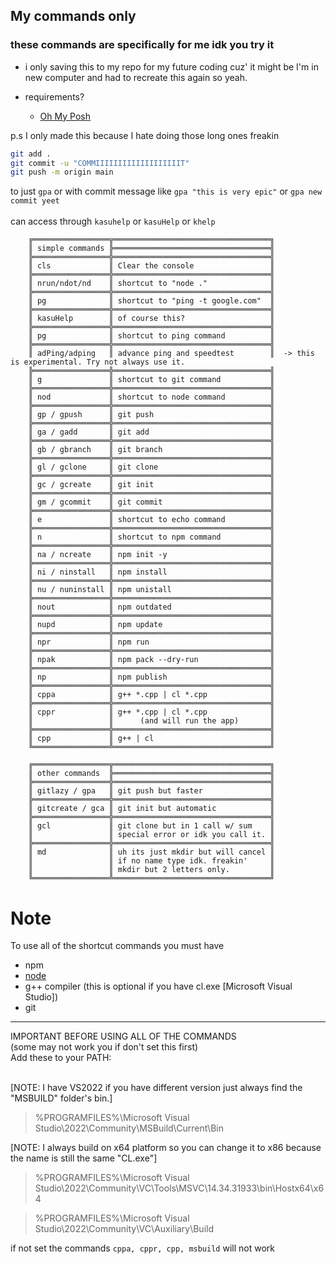 ## My commands only
### these commands are specifically for me idk you try it 

- i only saving this to my repo for my future coding
cuz' it might be I'm in new computer and had to recreate this
again so yeah. 

- requirements?
  - [Oh My Posh](https://ohmyposh.dev/)

p.s I only made this because I hate doing those long ones freakin
```bash
git add .
git commit -u "COMMIIIIIIIIIIIIIIIIIIIT"
git push -m origin main
```
to just ```gpa``` or with commit message like ```gpa "this is very epic"``` or ```gpa new commit yeet```
<br />
<br />
can access through ```kasuhelp``` or ```kasuHelp``` or ```khelp```

        ╔═════════════════╦═══════════════════════════════════╗     
        ║ simple commands ╠═══════════════════════════════════╣     
        ╠═════════════════╬═══════════════════════════════════╣     
        ║ cls             ║ Clear the console                 ║     
        ╠═════════════════╬═══════════════════════════════════╣     
        ║ nrun/ndot/nd    ║ shortcut to "node ."              ║   
        ╠═════════════════╬═══════════════════════════════════╣     
        ║ pg              ║ shortcut to "ping -t google.com"  ║   
        ╠═════════════════╬═══════════════════════════════════╣     
        ║ kasuHelp        ║ of course this?                   ║
        ╠═════════════════╬═══════════════════════════════════╣     
        ║ pg              ║ shortcut to ping command          ║      
        ╠═════════════════╬═══════════════════════════════════╣     
        ║ adPing/adping   ║ advance ping and speedtest        ║  -> this is experimental. Try not always use it.    
        ╠═════════════════╬═══════════════════════════════════╣     
        ║ g               ║ shortcut to git command           ║      
        ╠═════════════════╬═══════════════════════════════════╣     
        ║ nod             ║ shortcut to node command          ║      
        ╠═════════════════╬═══════════════════════════════════╣     
        ║ gp / gpush      ║ git push                          ║      
        ╠═════════════════╬═══════════════════════════════════╣     
        ║ ga / gadd       ║ git add                           ║      
        ╠═════════════════╬═══════════════════════════════════╣     
        ║ gb / gbranch    ║ git branch                        ║      
        ╠═════════════════╬═══════════════════════════════════╣     
        ║ gl / gclone     ║ git clone                         ║      
        ╠═════════════════╬═══════════════════════════════════╣     
        ║ gc / gcreate    ║ git init                          ║      
        ╠═════════════════╬═══════════════════════════════════╣     
        ║ gm / gcommit    ║ git commit                        ║      
        ╠═════════════════╬═══════════════════════════════════╣     
        ║ e               ║ shortcut to echo command          ║      
        ╠═════════════════╬═══════════════════════════════════╣     
        ║ n               ║ shortcut to npm command           ║      
        ╠═════════════════╬═══════════════════════════════════╣     
        ║ na / ncreate    ║ npm init -y                       ║      
        ╠═════════════════╬═══════════════════════════════════╣     
        ║ ni / ninstall   ║ npm install                       ║      
        ╠═════════════════╬═══════════════════════════════════╣     
        ║ nu / nuninstall ║ npm unistall                      ║      
        ╠═════════════════╬═══════════════════════════════════╣     
        ║ nout            ║ npm outdated                      ║      
        ╠═════════════════╬═══════════════════════════════════╣     
        ║ nupd            ║ npm update                        ║          
        ╠═════════════════╬═══════════════════════════════════╣     
        ║ npr             ║ npm run                           ║          
        ╠═════════════════╬═══════════════════════════════════╣     
        ║ npak            ║ npm pack --dry-run                ║      
        ╠═════════════════╬═══════════════════════════════════╣     
        ║ np              ║ npm publish                       ║      
        ╠═════════════════╬═══════════════════════════════════╣     
        ║ cppa            ║ g++ *.cpp | cl *.cpp              ║      
        ╠═════════════════╬═══════════════════════════════════╣     
        ║ cppr            ║ g++ *.cpp | cl *.cpp              ║
        ║                 ║      (and will run the app)       ║     
        ╠═════════════════╬═══════════════════════════════════╣     
        ║ cpp             ║ g++ | cl                          ║
        ╚═════════════════╩═══════════════════════════════════╝  

        ╔═════════════════╦═══════════════════════════════════╗     
        ║ other commands  ╠═══════════════════════════════════╣     
        ╠═════════════════╬═══════════════════════════════════╣     
        ║ gitlazy / gpa   ║ git push but faster               ║     
        ╠═════════════════╬═══════════════════════════════════╣     
        ║ gitcreate / gca ║ git init but automatic            ║     
        ╠═════════════════╬═══════════════════════════════════╣     
        ║ gcl             ║ git clone but in 1 call w/ sum    ║
        ║                 ║ special error or idk you call it. ║             
        ╠═════════════════╬═══════════════════════════════════╣     
        ║ md              ║ uh its just mkdir but will cancel ║     
        ║                 ║ if no name type idk. freakin'     ║     
        ║                 ║ mkdir but 2 letters only.         ║     
        ╚═════════════════╩═══════════════════════════════════╝

# Note
To use all of the shortcut commands you must have
- npm
- [node](https://nodejs.org/en/)
- g++ compiler (this is optional if you have cl.exe [Microsoft Visual Studio])
- git

---
IMPORTANT BEFORE USING ALL OF THE COMMANDS <br>
(some may not work you if don't set this first)<br>
Add these to your PATH:<br><br>

[NOTE: I have VS2022 if you have different version just always find the "MSBUILD" folder's bin.]<br>
>%PROGRAMFILES%\Microsoft Visual Studio\2022\Community\MSBuild\Current\Bin<br>

[NOTE: I always build on x64 platform so you can change it to x86 because the name is still the same "CL.exe"]<br>
>%PROGRAMFILES%\Microsoft Visual Studio\2022\Community\VC\Tools\MSVC\14.34.31933\bin\Hostx64\x64<br>

>%PROGRAMFILES%\Microsoft Visual Studio\2022\Community\VC\Auxiliary\Build

if not set the commands `cppa, cppr, cpp, msbuild` will not work